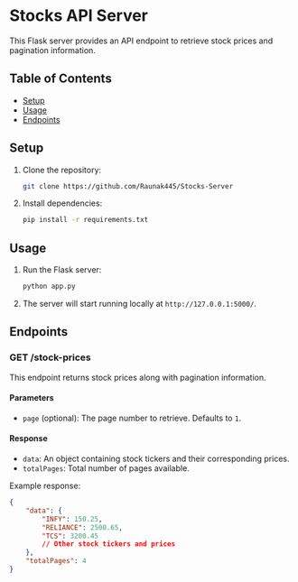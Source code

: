 # Stocks API Server

This Flask server provides an API endpoint to retrieve stock prices and pagination information.

## Table of Contents

- [Setup](#setup)
- [Usage](#usage)
- [Endpoints](#endpoints)

## Setup

1. Clone the repository:

    ```bash
    git clone https://github.com/Raunak445/Stocks-Server
    ```

2. Install dependencies:

    ```bash
    pip install -r requirements.txt
    ```

## Usage

1. Run the Flask server:

    ```bash
    python app.py
    ```

2. The server will start running locally at `http://127.0.0.1:5000/`.

## Endpoints

### GET /stock-prices

This endpoint returns stock prices along with pagination information.

#### Parameters

- `page` (optional): The page number to retrieve. Defaults to `1`.

#### Response

- `data`: An object containing stock tickers and their corresponding prices.
- `totalPages`: Total number of pages available.

Example response:

```json
{
    "data": {
        "INFY": 150.25,
        "RELIANCE": 2500.65,
        "TCS": 3200.45
        // Other stock tickers and prices
    },
    "totalPages": 4
}
